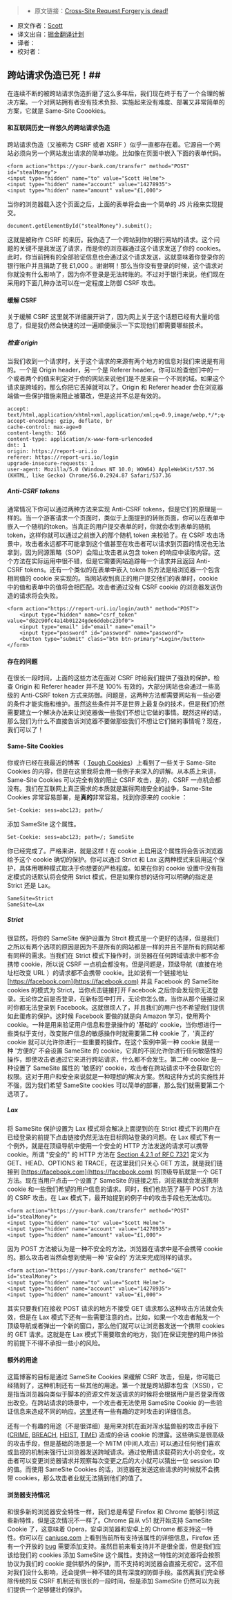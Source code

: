 > * 原文链接：[Cross-Site Request Forgery is dead!](https://scotthelme.co.uk/csrf-is-dead/?utm_source=webopsweekly&utm_medium=email)
* 原文作者：[Scott](https://scotthelme.co.uk/author/scott/)
* 译文出自：[掘金翻译计划](https://github.com/xitu/gold-miner)
* 译者：
* 校对者：

## 跨站请求伪造已死！##

在连续不断的被跨站请求伪造折磨了这么多年后，我们现在终于有了一个合理的解决方案。一个对网站拥有者没有技术负担、实施起来没有难度、部署又非常简单的方案，它就是 Same-Site Coookies。

#### 和互联网历史一样悠久的跨站请求伪造 ####

跨站请求伪造（又被称为 CSRF 或者 XSRF ）似乎一直都存在着。它源自一个网站必须向另一个网站发出请求的简单功能。比如像在页面中嵌入下面的表单代码。

```
<form action="https://your-bank.com/transfer" method="POST" id="stealMoney">  
<input type="hidden" name="to" value="Scott Helme">  
<input type="hidden" name="account" value="14278935">  
<input type="hidden" name="amount" value="£1,000">  
```

当你的浏览器载入这个页面之后，上面的表单将会由一个简单的 JS 片段来实现提交。

```
document.getElementById("stealMoney").submit();  

```

这就是被称作 CSRF 的来历。我伪造了一个跨站到你的银行网站的请求。这个问题的关键不是我发送了请求，而是你的浏览器通过这个请求发送了你的 cookies。此时，你当前拥有的全部验证信息也会通过这个请求发送，这就意味着你登录你的银行账户并且捐助了我 £1,000 。谢谢啊！那么当你没有登录的时候，这个请求对你就没有什么影响了，因为你不登录是无法转账的。不过对于银行来说，他们现在采用的下面几种办法可以在一定程度上防御 CSRF 攻击。

#### 缓解 CSRF ####

关于缓解 CSRF 这里就不详细展开讲了，因为网上关于这个话题已经有大量的信息了，但是我仍然会快速的过一遍顺便展示一下实现他们都需要哪些技术。

##### 检查 origin #####

当我们收到一个请求时，关于这个请求的来源有两个地方的信息对我们来说是有用的。一个是 Origin header，另一个是 Referer header。你可以检查他们中的一个或者两个的值来判定对于你的网站来说他们是不是来自一个不同的域。如果这个请求是跨域的，那么你把它丢掉就可以了。Origin 和 Referer header 会在浏览器端做一些保护措施来阻止被纂改，但是这并不总是有效的。

```
accept: text/html,application/xhtml+xml,application/xml;q=0.9,image/webp,*/*;q=0.8  
accept-encoding: gzip, deflate, br  
cache-control: max-age=0  
content-length: 166  
content-type: application/x-www-form-urlencoded  
dnt: 1  
origin: https://report-uri.io  
referer: https://report-uri.io/login  
upgrade-insecure-requests: 1  
user-agent: Mozilla/5.0 (Windows NT 10.0; WOW64) AppleWebKit/537.36 (KHTML, like Gecko) Chrome/56.0.2924.87 Safari/537.36  

```

##### Anti-CSRF tokens #####

通常情况下你可以通过两种方法来实现 Anti-CSRF tokens，但是它们的原理是一样的。当一个游客请求一个页面时，类似于上面提到的转账页面，你可以在表单中嵌入一个随机的token。当真正的用户提交表单的时，你就会收到表单的随机 token，这样你就可以通过之前嵌入的那个随机 token 来校验了。在 CSRF 攻击场景中，攻击者永远都不可能拿到这个值甚至在攻击者可以请求到页面的情况也无法拿到，因为同源策略（SOP）会阻止攻击者从包含 token 的响应中读取内容。这个方法在实际运用中很不错，但是它需要网站追踪每一个请求并且返回 Anti-CSRF tokens。还有一个类似的在表单中嵌入 token 的方法是给浏览器一个包含相同值的 cookie 来实现的。当网站收到真正的用户提交他们的表单时，cookie 中的值和表单中的值将会相匹配。攻击者通过没有 CSRF cookie 的浏览器发送伪造的请求将会失败。

```
<form action="https://report-uri.io/login/auth" method="POST">  
    <input type="hidden" name="csrf_token" value="d82c90fc4a14b01224gde6ddebc23bf0">
    <input type="email" id="email" name="email">
    <input type="password" id="password" name="password">
    <button type="submit" class="btn btn-primary">Login</button>
</form>  
```

#### 存在的问题 ####

在很长一段时间，上面的这些方法在面对 CSRF 时给我们提供了强劲的保护。检查 Origin 和 Referer header 并不是 100% 有效的，大部分网站也会通过一些高级的 Anti-CSRF token 方式来防御。问题是，这两种方法都需要网站有一些必要的条件才能实施和维护。虽然这些条件并不是世界上最复杂的技术，但是我们仍然需要建立一个解决办法来让浏览器做一些我们不想让它做的事情。既然这样的话，那么我们为什么不直接告诉浏览器不要做那些我们不想让它们做的事情呢？现在，我们可以了！

#### Same-Site Cookies ####

你或许已经在我最近的博客（ [Tough Cookies](https://scotthelme.co.uk/tough-cookies/)）上看到了一些关于 Same-Site Cookies 的内容，但是在这里我将会用一些例子来深入的讲解。从本质上来讲，Same-Site Cookies 可以完全有效的阻止 CSRF 攻击，是的，CSRF 一点机会都没有。我们在互联网上真正需求的本质就是赢得网络安全的战争，Same-Site Cookies 非常容易部署，是**真的**非常容易。找到你原来的 cookie ：

```
Set-Cookie: sess=abc123; path=/  

```

添加 SameSite 这个属性。

```
Set-Cookie: sess=abc123; path=/; SameSite  

```

你已经完成了。严格来讲，就是这样！在 cookie 上启用这个属性将会告诉浏览器给予这个 cookie 确切的保护。你可以通过 Strict 和 Lax 这两种模式来启用这个保护，具体用哪种模式取决于你想要的严格程度。如果在你的 cookie 设置中没有指定模式的话默认将会使用 Strict 模式，但是如果你想的话你可以明确的指定是 Strict 还是 Lax。

```
SameSite=Strict  
SameSite=Lax  

```

##### Strict #####

很显然，将你的 SameSite 保护设置为 Strcit 模式是一个更好的选择，但是我们之所以有两个选项的原因是因为不是所有的网站都是一样的并且不是所有的网站都有同样的需求。当我们在 Strict 模式下操作时，浏览器在任何跨域请求中都不会携带 cookie，所以说 CSRF 一点机会都没有。但是问题是，顶级导航（直接在地址栏改变 URL ）的请求都不会携带 cookie。比如说有一个链接地址 [https://facebook.com](https://facebook.com) 并且 Facebook 的 SameSite cookies 的模式为 Strict，当你点击链接打开 Facebook 之后你会发现你无法登录。无论你之前是否登录，在新标签中打开，无论你怎么做，当你从那个链接过来时你都无法登录到 Facebook。这就很烦人了，并且我们的用户也不希望我们提供如此蛋疼的保护。这时候 Facebook 要做的就是向 Amazon 学习，使用两个 cookie。一种是用来验证用户信息和登录操作的 '基础的' cookie，当你想进行一些类似于支付，改变账户信息的敏感操作时就需要第二种 cookie 了，'真正的' cookie 就可以允许你进行一些重要的操作。在这个案例中第一种 cookie 就是一种 '方便的' 不会设置 SameSite 的 cookie，它真的不回允许你进行任何敏感性的操作，即使攻击者通过它来进行跨站请求，什么都不会发生。第二种 cookie 是一种设置了 SameSite 属性的 '敏感的' cookie，攻击者在跨站请求中不会获取它的权限。这对于用户和安全来说就是一种理想的解决方案。然和这种方式的实施性并不强，因为我们希望 SameSite cookies 可以简单的部署，那么我们就需要第二个选项了。

##### Lax #####

将 SameSite 保护设置为 Lax 模式将会解决上面提到的在 Strict 模式下的用户在已经登录的前提下点击链接仍然无法在目标网站登录的问题。在 Lax 模式下有一个例外，就是在顶级导航中使用一个安全的 HTTP 方法发送的请求可以携带 cookie。所谓 "安全的" 的 HTTP 方法在 [Section 4.2.1 of RFC 7321](https://tools.ietf.org/html/rfc7231#section-4.2.1) 定义为 GET、HEAD、OPTIONS 和 TRACE，在这里我们只关心 GET 方法，就是我们链接到 [https://facebook.com](https://facebook.com) 的顶级导航就是一个 GET 方法。现在当用户点击一个设置了 SameSite 的链接之后，浏览器就会发送携带 cookie 和一些我们希望的用户信息的请求。同时，我们也防范了基于 POST 方法的 CSRF 攻击。在 Lax 模式下，最开始提到的例子中的攻击手段也无法成功。

```
<form action="https://your-bank.com/transfer" method="POST" id="stealMoney">  
<input type="hidden" name="to" value="Scott Helme">  
<input type="hidden" name="account" value="14278935">  
<input type="hidden" name="amount" value="£1,000"> 
```

因为 POST 方法被认为是一种不安全的方法，浏览器在请求中是不会携带 cookie 的。那么攻击者当然会想到使用一种 '安全的' 方法来完成同样的请求。

```
<form action="https://your-bank.com/transfer" method="GET" id="stealMoney">  
<input type="hidden" name="to" value="Scott Helme">  
<input type="hidden" name="account" value="14278935">  
<input type="hidden" name="amount" value="£1,000">  
```

其实只要我们在接收 POST 请求的地方不接受 GET 请求那么这种攻击方法就会失效，但是在 Lax 模式下还有一些需要注意的点。比如，如果一个攻击者触发一个顶级导航或者弹出一个新的窗口，那么他们就可以让浏览器发送一个携带 cookies 的 GET 请求。这就是在 Lax 模式下需要取舍的地方，我们在保证完整的用户体验的前提下不得不承担一些小的风险。

#### 额外的用途 ####

这篇博客的目标是通过 SameSite Cookies 来缓解 CSRF 攻击，但是，你可能已经猜到了，这种机制还有一些其他的用途。第一个就是跨站脚本包含（XSSI），它是指当浏览器向类似于脚本的资源文件发送请求的时候将会根据用户是否登录而做出改变。在跨站请求的场景中，一个攻击者无法使用 SameSite Cookie 的一些验证信息来造成不同的响应。[这里](https://www.contextis.com/documents/2/Browser_Timing_Attacks.pdf)还有一些有趣的定时攻击的详细信息。

还有一个有趣的用途（不是很详细）是用来对抗在面对浑水猛兽般的攻击手段下 ([CRIME](https://en.wikipedia.org/wiki/CRIME_(security_exploit)), [BREACH](https://en.wikipedia.org/wiki/BREACH_(security_exploit)), [HEIST](https://tom.vg/papers/heist_blackhat2016.pdf), [TIME](https://www.blackhat.com/eu-13/briefings.html#Beery)) 造成的会话 cookie 的泄露。这些确实是很高级的攻击手段，但是基础的场景是一个 MiTM (中间人攻击) 可以通过任何他们喜欢或监视的机制来强行让浏览器发送跨域请求。通过使用请求载荷的大小的变化，攻击者可以变更浏览器请求并观察每次变更之后的大小就可以猜出一位 session ID 的值。而使用 SameSite Cookies 的话，浏览器在发送这些请求的时候就不会携带 cookies，那么攻击者业就无法猜到他们的值了。

#### 浏览器支持情况 ####

和很多新的浏览器安全特性一样，我们总是希望 Firefox 和 Chrome 能够引领这些新特性，但是这次情况不一样了。Chrome 自从 v51 就开始支持 SameSite Cookie 了，这意味着 Opera，安卓浏览器和安卓上的 Chrome 都支持这一特性。你可以在 [caniuse.com](http://caniuse.com/#search=SameSite) 上看到当前所有支持该属性的详细信息，Firefox 还有一个开放的 [bug](https://bugzilla.mozilla.org/show_bug.cgi?id=795346) 需要添加支持。虽然目前来看支持并不是很全面，但是我们应该给我们的 cookies 添加 SameSite 这个属性。支持这一特性的浏览器将会按照协议为我们的 cookie 提供额外的保护，而不支持的浏览器会直接无视它。这不但对我们没什么影响，还会提供一种不错的具有深度的防御手段。虽然离我们完全移除传统的反 CSRF 机制还有很长的一段时间，但是添加 SameSite 仍然可以为我们提供一个足够健壮的保护。